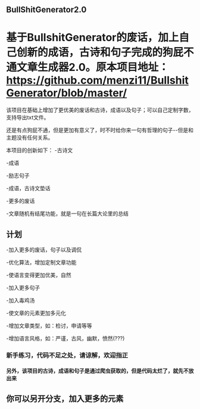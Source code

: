 ## BullShitGenerator2.0

# 基于BullshitGenerator的废话，加上自己创新的成语，古诗和句子完成的狗屁不通文章生成器2.0。原本项目地址：https://github.com/menzi11/BullshitGenerator/blob/master/

该项目在基础上增加了更优美的废话和古诗，成语以及句子；可以自己定制字数，支持导出txt文件。

还是有点狗屁不通，但是更加有意义了，时不时给你来一句有哲理的句子--但是和主题没有任何关系。

本项目的创新如下：
-古诗文

-成语

-励志句子

-成语，古诗文垫话

-更多的废话

-文章随机有结尾功能，就是一句在长篇大论里的总结

## 计划

-加入更多的废话，句子以及调侃

-优化算法，增加定制文章功能

-使语言变得更加优美，自然

-加入更多句子

-加入毒鸡汤

-使文章的元素更加多元化

-增加文章类型，如：检讨，申请等等

-增加语言风格，如：严谨，古风，幽默，愤然(???)

### 新手练习，代码不足之处，请谅解，欢迎指正

#### 另外，该项目的古诗，成语和句子是通过爬虫获取的，但是代码太烂了，就先不放出来

## 你可以另开分支，加入更多的元素
